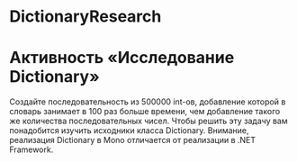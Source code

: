 # DictionaryResearch
# Активность «Исследование Dictionary»

Создайте последовательность из 500000 int-ов, добавление которой в словарь занимает в 100 раз больше времени, чем добавление такого же количества последовательных чисел. Чтобы решить эту задачу вам понадобится изучить исходники класса Dictionary. Внимание, реализация Dictionary в Mono отличается от реализации в .NET Framework.

